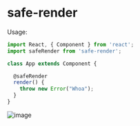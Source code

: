 safe-render
===

Usage:

```js
import React, { Component } from 'react';
import safeRender from 'safe-render';

class App extends Component {

  @safeRender
  render() {
    throw new Error("Whoa");
  }
}
```

![image](https://cloud.githubusercontent.com/assets/1187604/11669349/3e1a2eb6-9dca-11e5-9796-eee9209117a5.png)
